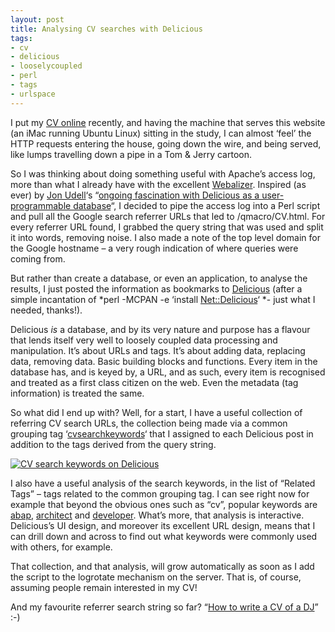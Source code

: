 ```yaml
---
layout: post
title: Analysing CV searches with Delicious
tags:
- cv
- delicious
- looselycoupled
- perl
- tags
- urlspace
---
```



I put my [CV online](//qmacro.org/about/CV.html) recently, and having the machine that serves this website (an iMac running Ubuntu Linux) sitting in the study, I can almost ‘feel’ the HTTP requests entering the house, going down the wire, and being served, like lumps travelling down a pipe in a Tom & Jerry cartoon.

So I was thinking about doing something useful with Apache’s access log, more than what I already have with the excellent [Webalizer](http://www.mrunix.net/webalizer/). Inspired (as ever) by [Jon Udell](http://blog.jonudell.net/about/)‘s “[ongoing fascination with Delicious as a user-programmable database](http://blog.jonudell.net/2009/02/26/collaborative-curation-as-a-service/)“, I decided to pipe the access log into a Perl script and pull all the Google search referrer URLs that led to /qmacro/CV.html. For every referrer URL found, I grabbed the query string that was used and split it into words, removing noise. I also made a note of the top level domain for the Google hostname – a very rough indication of where queries were coming from.

But rather than create a database, or even an application, to analyse the results, I just posted the information as bookmarks to [Delicious](http://delicious.com/qmacro) (after a simple incantation of *perl -MCPAN -e ‘install [Net::Delicious](http://search.cpan.org/dist/Net-Delicious/)‘ *- just what I needed, thanks!).

Delicious *is* a database, and by its very nature and purpose has a flavour that lends itself very well to loosely coupled data processing and manipulation. It’s about URLs and tags. It’s about adding data, replacing data, removing data. Basic building blocks and functions. Every item in the database has, and is keyed by, a URL, and as such, every item is recognised and treated as a first class citizen on the web. Even the metadata (tag information) is treated the same.

So what did I end up with? Well, for a start, I have a useful collection of referring CV search URLs, the collection being made via a common grouping tag ‘[cvsearchkeywords](http://delicious.com/qmacro/cvsearchkeywords)‘ that I assigned to each Delicious post in addition to the tags derived from the query string.

[![CV search keywords on Delicious](http://farm4.static.flickr.com/3341/3511806669_662fb2f906.jpg)](http://www.flickr.com/photos/qmacro/3511806669/ "CV search keywords on Delicious by qmacro, on Flickr")

I also have a useful analysis of the search keywords, in the list of “Related Tags” – tags related to the common grouping tag. I can see right now for example that beyond the obvious ones such as “cv”, popular keywords are [abap](http://delicious.com/qmacro/cvsearchkeywords+abap), [architect](http://delicious.com/qmacro/cvsearchkeywords+architect) and [developer](http://delicious.com/qmacro/cvsearchkeywords+developer). What’s more, that analysis is interactive. Delicious’s UI design, and moreover its excellent URL design, means that I can drill down and across to find out what keywords were commonly used with others, for example.

That collection, and that analysis, will grow automatically as soon as I add the script to the logrotate mechanism on the server. That is, of course, assuming people remain interested in my CV!

And my favourite referrer search string so far? “[How to write a CV of a DJ](http://www.google.co.uk/search?hl=en&rlz=1G1GGLQ_ENUK324&q=how+to+write+a+CV+of+a+DJ&meta=)” :-)


